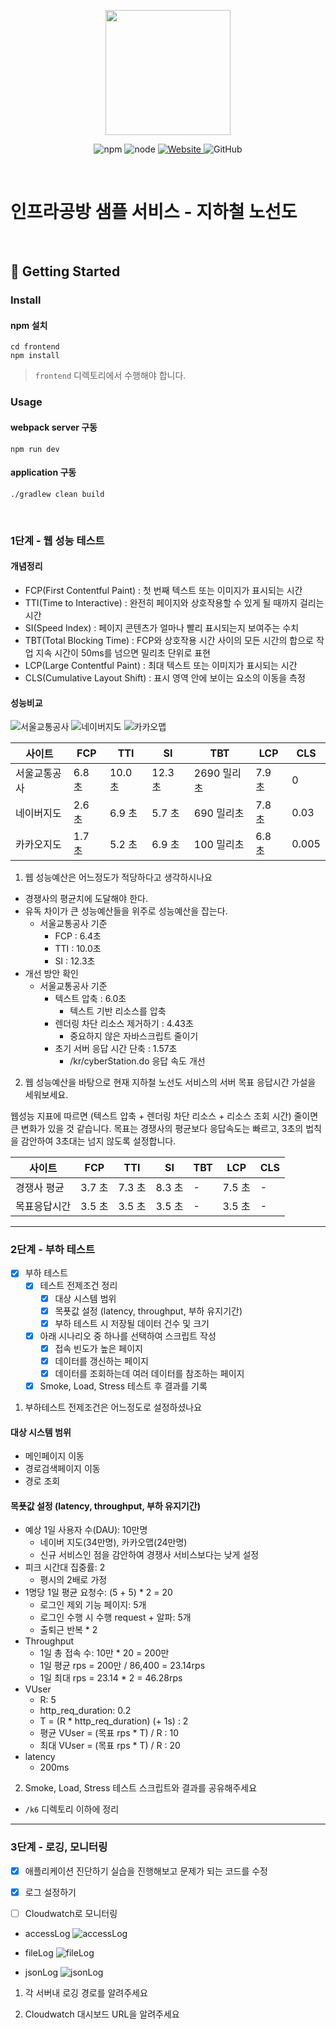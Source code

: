 <p align="center">
    <img width="200px;" src="https://raw.githubusercontent.com/woowacourse/atdd-subway-admin-frontend/master/images/main_logo.png"/>
</p>
<p align="center">
  <img alt="npm" src="https://img.shields.io/badge/npm-%3E%3D%205.5.0-blue">
  <img alt="node" src="https://img.shields.io/badge/node-%3E%3D%209.3.0-blue">
  <a href="https://edu.nextstep.camp/c/R89PYi5H" alt="nextstep atdd">
    <img alt="Website" src="https://img.shields.io/website?url=https%3A%2F%2Fedu.nextstep.camp%2Fc%2FR89PYi5H">
  </a>
  <img alt="GitHub" src="https://img.shields.io/github/license/next-step/atdd-subway-service">
</p>

<br>

# 인프라공방 샘플 서비스 - 지하철 노선도

<br>

## 🚀 Getting Started

### Install
#### npm 설치
```
cd frontend
npm install
```
> `frontend` 디렉토리에서 수행해야 합니다.

### Usage
#### webpack server 구동
```
npm run dev
```
#### application 구동
```
./gradlew clean build
```
<br>


### 1단계 - 웹 성능 테스트

#### 개념정리

- FCP(First Contentful Paint) : 첫 번째 텍스트 또는 이미지가 표시되는 시간
- TTI(Time to Interactive) : 완전히 페이지와 상호작용할 수 있게 될 때까지 걸리는 시간
- SI(Speed Index) : 페이지 콘텐츠가 얼마나 빨리 표시되는지 보여주는 수치
- TBT(Total Blocking Time) : FCP와 상호작용 시간 사이의 모든 시간의 합으로 작업 지속 시간이 50ms를 넘으면 밀리초 단위로 표현
- LCP(Large Contentful Paint) : 최대 텍스트 또는 이미지가 표시되는 시간
- CLS(Cumulative Layout Shift) : 표시 영역 안에 보이는 요소의 이동을 측정

#### 성능비교

![서울교통공사](src/main/resources/static/images/서울교통공사_성능_테스트.png)
![네이버지도](src/main/resources/static/images/네이버지도_성능_테스트.png)
![카카오맵](src/main/resources/static/images/카카오맵_성능_테스트.png)

|   사이트   | FCP   | TTI    | SI     | TBT      | LCP   |  CLS  |
|----------|-------|--------|--------|----------|-------|-------|
| 서울교통공사 | 6.8 초 | 10.0 초 | 12.3 초 | 2690 밀리초 | 7.9 초 |   0   |
|  네이버지도 | 2.6 초 | 6.9 초  | 5.7 초  | 690 밀리초  | 7.8 초 |  0.03  |
|  카카오지도 | 1.7 초 | 5.2 초  | 6.9 초  | 100 밀리초  | 6.8 초 |  0.005 |



1. 웹 성능예산은 어느정도가 적당하다고 생각하시나요

- 경쟁사의 평균치에 도달해야 한다.
- 유독 차이가 큰 성능예산들을 위주로 성능예산을 잡는다.
  - 서울교통공사 기준
    - FCP : 6.4초
    - TTI : 10.0초
    - SI : 12.3초
- 개선 방안 확인
  - 서울교통공사 기준
    - 텍스트 압축 : 6.0초
      - 텍스트 기반 리소스를 압축
    - 렌더링 차단 리소스 제거하기 : 4.43초
      - 중요하지 않은 자바스크립트 줄이기
    - 초기 서버 응답 시간 단축 : 1.57초
      - /kr/cyberStation.do 응답 속도 개선

2. 웹 성능예산을 바탕으로 현재 지하철 노선도 서비스의 서버 목표 응답시간 가설을 세워보세요.

웹성능 지표에 따르면 (텍스트 압축 + 렌더링 차단 리소스 + 리소스 조회 시간) 줄이면 큰 변화가 있을 것 같습니다. 
목표는 경쟁사의 평균보다 응답속도는 빠르고, 3초의 법칙을 감안하여 3초대는 넘지 않도록 설정합니다.

|   사이트   | FCP   | TTI   | SI    |    TBT   | LCP   |  CLS  |
|----------|-------|-------|-------|----------|-------|-------|
| 경쟁사 평균 | 3.7 초 | 7.3 초 | 8.3 초 |    -     | 7.5 초 |   -   |
| 목표응답시간 | 3.5 초 | 3.5 초 | 3.5 초 |    -     | 3.5 초 |   -   |

---

### 2단계 - 부하 테스트 

- [X] 부하 테스트
  - [X] 테스트 전제조건 정리
    - [X] 대상 시스템 범위
    - [X] 목푯값 설정 (latency, throughput, 부하 유지기간)
    - [X] 부하 테스트 시 저장될 데이터 건수 및 크기
  - [X] 아래 시나리오 중 하나를 선택하여 스크립트 작성
    - [X] 접속 빈도가 높은 페이지
    - [X] 데이터를 갱신하는 페이지
    - [X] 데이터를 조회하는데 여러 데이터를 참조하는 페이지
  - [X] Smoke, Load, Stress 테스트 후 결과를 기록

1. 부하테스트 전제조건은 어느정도로 설정하셨나요

#### 대상 시스템 범위

- 메인페이지 이동
- 경로검색페이지 이동
- 경로 조회

#### 목푯값 설정 (latency, throughput, 부하 유지기간)

- 예상 1일 사용자 수(DAU): 10만명
  - 네이버 지도(34만명), 카카오맵(24만명)
  - 신규 서비스인 점을 감안하여 경쟁사 서비스보다는 낮게 설정
- 피크 시간대 집중률: 2
  - 평시의 2배로 가정
- 1명당 1일 평균 요청수: (5 + 5) * 2 = 20
  - 로그인 제외 기능 페이지: 5개
  - 로그인 수행 시 수행 request + 알파: 5개
  - 출퇴근 반복 * 2
- Throughput
  - 1일 총 접속 수: 10만 * 20 = 200만
  - 1일 평균 rps = 200만 / 86,400 = 23.14rps
  - 1일 최대 rps = 23.14 * 2 = 46.28rps
- VUser
  - R: 5
  - http_req_duration: 0.2
  - T = (R * http_req_duration) (+ 1s) : 2
  - 평균 VUser = (목표 rps * T) / R : 10
  - 최대 VUser = (목표 rps * T) / R : 20
- latency
  - 200ms


2. Smoke, Load, Stress 테스트 스크립트와 결과를 공유해주세요

- `/k6` 디렉토리 이하에 정리

---

### 3단계 - 로깅, 모니터링

- [X] 애플리케이션 진단하기 실습을 진행해보고 문제가 되는 코드를 수정
- [X] 로그 설정하기
- [ ] Cloudwatch로 모니터링


- accessLog
![accessLog](src/main/resources/static/images/accessLog.png)

- fileLog
![fileLog](src/main/resources/static/images/fileLog.png)

- jsonLog
![jsonLog](src/main/resources/static/images/jsonLog.png)

1. 각 서버내 로깅 경로를 알려주세요

2. Cloudwatch 대시보드 URL을 알려주세요
